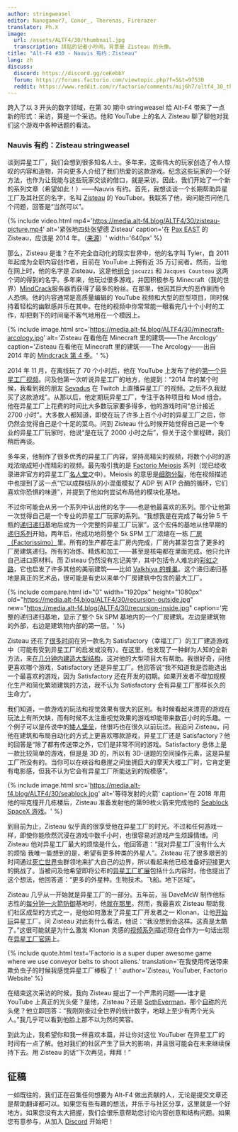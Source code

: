 ```yaml
---
author: stringweasel
editor: Nanogamer7, Conor_, Therenas, Firerazer
translator: Ph.X
image:
  url: /assets/ALTF4/30/thumbnail.jpg
  transcription: 拼贴的记者小吵闹，背景是 Zisteau 的头像。
title: "Alt-F4 #30 - Nauvis 有约：Zisteau"
lang: zh
discuss:
  discord: https://discord.gg/ceKebbY
  forum: https://forums.factorio.com/viewtopic.php?f=5&t=97530
  reddit: https://www.reddit.com/r/factorio/comments/mij6h7/altf4_30_the_nauvian_perspective_zisteau/ 
---
```


跨入了以 3 开头的数字领域，在第 30 期中 stringweasel 给 Alt-F4 带来了一点新的形式：采访，算是一个采访。他和 YouTube 上的名人 Zisteau 聊了聊他对我们这个游戏中各种话题的看法。

### Nauvis 有约：Zisteau <author>stringweasel</author>

谈到异星工厂，我们会想到很多知名人士。多年来，这些伟大的玩家创造了令人惊叹的内容和造物，并向更多人介绍了我们热爱的这款游戏。纪念这些玩家的一个好方法，也作为让我能与这些玩家交谈的借口，就是采访。因此，我们开始了一个新的系列文章（希望如此！）——Nauvis 有约。首先，我想谈谈一个长期帮助异星工厂及其社区的名字，名叫 [Zisteau](https://www.youtube.com/user/Zisteau) 的 YouTuber。我联系了他，询问能否问他几个问题，回答是“当然可以”。

{% include video.html mp4='https://media.alt-f4.blog/ALTF4/30/zisteau-picture.mp4' alt='紧张地四处张望德 Zisteau' caption='在 <a href="http://mindcrack.altervista.org/wiki/Penny_Arcade_Expo#Attendees_3">Pax EAST</a> 的 Zisteau，应该是 2014 年。（<a href="https://www.youtube.com/watch?v=LxuyLxLFn5k">来源</a>）' width='640px' %}

那么，Zisteau 是谁？在不完全自动化的现实世界中，他的名字叫 Tyler，自 2011 年起成为全职内容创作者，目前在 YouTube 上拥有近 35 万订阅者。然而，当他在网上时，他的名字是 Zisteau，这是他[组合](http://mindcrack.altervista.org/wiki/Zisteau) `jacuzzi` 和 `Jacques Cousteau` 这两个词的得到的名字。多年来，他玩过很多游戏，并因积极参与 Minecraft（我的世界）[MindCrack](http://mindcrack.altervista.org/wiki/Mindcrack)服务器而获得了最多的粉丝。在那里，他因其巨大的恶作剧而令人恐惧。他的内容通常是高质量编辑的 YouTube 视频和大型的巨型项目，同时保持着轻松的幽默感并乐在其中。在他的视频中你常常能一眼看完几十个小时的工作，却把剩下的时间毫不客气地用在一个模因上。

{% include image.html src='https://media.alt-f4.blog/ALTF4/30/minecraft-arcology.jpg' alt='Zisteau 在看他在 Minecraft 里的建筑——The Arcology' caption='Zisteau 在看他在 Minecraft 里的建筑——The Arcology——出自 2014 年的 <a href="https://youtu.be/ZspHTWWFtRQ">Mindcrack 第 4 季</a>。' %}

2014 年 11 月，在离线玩了 70 个小时后，他在 YouTube 上发布了他的[第一个异星工厂视频](https://youtu.be/aGnifxzUVcg)。问及他第一次听说异星工厂的地方，他提到：“2014 年的某个时候，我看到我的朋友 [Sevadus](http://www.twitch.tv/sevadus) 在 Twitch 上直播异星工厂的视频。之后不久我就买了这款游戏”。从那以后，他定期玩异星工厂，专注于各种项目和 Mod 组合。他在异星工厂上花费的时间比大多数玩家要多得多，他的游戏时间“总计接近 2700 小时”。大多数人都知道，即使在玩了许多上百个小时的异星工厂之后，你仍然会觉得自己是个十足的菜鸟。问到 Zisteau 什么时候开始觉得自己是一个专业的异星工厂玩家时，他说“是在玩了 2000 小时之后”，但关于这个里程碑，我们稍后再谈。

多年来，他制作了很多优秀的异星工厂内容，坚持高精尖的视频，将数个小时的游戏浓缩成短小而精彩的视频。最先吸引我的是 [Factorio Meiosis](https://www.youtube.com/playlist?list=PLVPJ1jbg0CaFzYF6jJyUIJYXYpCE4UIr3) 系列（现已经收录进非官方的异星工厂[名人堂](https://mods.factorio.com/mod/HallOfFame)之中）。Meiosis 的意思是[细胞分裂](https://zh.wikipedia.org/wiki/%E5%87%8F%E6%95%B0%E5%88%86%E8%A3%82)，他在视频描述中也提到了这一点“它以成群结队的小混蛋模拟了 ADP 到 ATP 合酶的循环，它们喜欢你恐惧的味道”，并提到了他如何尝试布局他的模块化基地。

不过你可能会从另一个系列中认出他的名字——也是他最喜欢的系列。那个让他第一次觉得自己是一个专业的异星工厂玩家的系列。“我想我是在完成了每分钟 5 千瓶的[递归递归](https://www.youtube.com/playlist?list=PLVPJ1jbg0CaEmsyyTMXc6k9UAvJEHMITh)基地后成为一个完整的异星工厂玩家”。这个宏伟的基地从他早期的[递归系列](https://www.youtube.com/playlist?list=PLVPJ1jbg0CaFcabUTWbxjYppVK9c4FA8a)开始，两年后，他成功地将整个 5k SPM 工厂浓缩在一栋 [厂房（Factorissimo）](https://mods.factorio.com/mod/Factorissimo2)里。所有的生产都在主厂房内完成，厂房内甚至包含了更多的厂房建筑递归。所有的冶炼、精炼和加工——甚至是核电都在里面完成。他只允许自己进口原材料。而 Zisteau 仍然没有忘记美学，其中包括令人难忘的[彩虹之路](https://youtu.be/-WhDtg-6_b4?t=96)，它也启发了许多其他的美丽建筑——比如 [Valkhiya 的蜂巢](https://youtu.be/hWOZiN1kaAc)。这个递归递归基地是真正的艺术品，很可能是有史以来单个厂房建筑中包含的最大工厂。

{% include compare.html id="0" width="1920px" height="1080px" old="https://media.alt-f4.blog/ALTF4/30/recursion-outside.jpg" new="https://media.alt-f4.blog/ALTF4/30/recursion-inside.jpg" caption='完整的递归递归基地，显示了整个 5k SPM 基地内的一个厂房建筑。左边是建筑物的外部，右边是建筑物内部的第一层。' %}

Zisteau 还花了[很多时间](https://www.youtube.com/playlist?list=PLVPJ1jbg0CaE8bz7-qtoLfRcG7QlUwT-L)在另一款名为 Satisfactory（幸福工厂）的工厂建造游戏中（可能有受到异星工厂的启发或没有）。在这里，他发现了一种鲜为人知的全新方法，来[在几分钟内建造大型结构](https://youtu.be/T6F0IQqNQmU)，这对他的大型项目大有帮助。我很好奇，问他更喜欢哪个游戏，Satisfactory 还是异星工厂。他回答说“我不知道我是否能选出一个最喜欢的游戏，因为 Satisfactory 还在开发的初期。如果开发者不增加规模化生产和简化繁琐建筑的方法，我不认为 Satisfactory 会有异星工厂那样长久的生命力”。

我们知道，一款游戏的玩法和视觉效果有很大的区别。有时候看起来漂亮的游戏在玩法上有所欠缺，而有时候不太注重视觉效果的游戏却能带来数百小时的乐趣。一个例子可以是传说中的[矮人堡垒](http://www.bay12games.com/dwarves/)，他很巧也在很久以前玩过。我追问 Zisteau，问他在建筑和布局自动化的方式上更喜欢哪款游戏，异星工厂还是 Satisfactory？他的回答是“除了都有传送带之外，它们是非常不同的游戏。Satisfactory 总体上是一款比较简单的游戏，但是是 3D 的，所以有 3D-谜题的空间操作元素，这是异星工厂所没有的。当你可以在峡谷和悬崖之间坐拥巨大的摩天大楼工厂时，它肯定更有电影感，但我不认为它会有异星工厂所能达到的规模感”。

{% include image.html src='https://media.alt-f4.blog/ALTF4/30/seablock.jpg' alt='等待发射的火箭' caption='在 2018 年用他的坦克撞开几栋楼后，Zisteau 准备发射他的第99枚火箭来完成他的 <a href="https://www.youtube.com/playlist?list=PLVPJ1jbg0CaGW9Z7ZmBkaD4gvVjnkyXQA">Seablock SpaceX 游戏</a>。' %}

到目前为止，Zisteau 似乎真的很享受他在异星工厂的时光。不过和任何游戏一样，即使你能欣然沉浸在游戏中数千小时，也很容易对游戏产生烦躁情绪。问 Zisteau 他对异星工厂最大的烦恼是什么，他回答道：“我对异星工厂没有什么大的烦恼 我唯一能想到的是，希望有更多种类的外星人”。Zisteau 花了很多艰苦的时间通过[死亡世界](https://youtu.be/Z2C1pOMY5og?t=96)虫群领地来扩大自己的边界，所以看起来他已经准备好迎接更大的挑战了。当被问及他希望即将公布的[异星工厂扩展](https://factorio.com/blog/post/fff-365)包括什么内容时，他也提出了这个想法，他回答道：“更多的外星种。生物技术。飞船。地下区域”。

Zisteau 几乎从一开始就是异星工厂的一部分。五年前，当 DaveMcW 制作他标志性的[每分钟一火箭防御](https://alt-f4.blog/zh/ALTF4-13/)基地时，他[就在那里](https://www.reddit.com/r/factorio/comments/3biwcf/one_minute_rocket_defense/csmk0he?utm_source=share&utm_medium=web2x&context=3)。然而，我最喜欢 Zisteau 帮助我们社区成型的方式之一，是他如何激发了异星工厂开发者之一 Klonan，让他[开始玩](https://factorio.com/blog/post/fff-300)异星工厂。问 Zisteau 对此有什么看法，他说：“我没想到会这样。这真是太酷了。”这很可能就是为什么激发 Klonan 灵感的[视频系列](https://youtu.be/aGnifxzUVcg)描述现在会作为一句话出现在[异星工厂官网](https://www.factorio.com/)上。

{% include quote.html text='Factorio is a super duper awesome game where we use conveyor belts to shoot aliens.' translation='在我使用传送带来欺负虫子的时候我感觉异星工厂棒极了！' author='Zisteau, YouTuber, Factorio Website' %}

在结束这次采访的时候，我向 Zisteau 提出了一个严肃的问题——谁才是 YouTube 上真正的光头佬？是他，Zisteau？还是 [SethEverman](https://youtu.be/xCY9B8POq3A)，那个[自称](https://www.youtube.com/watch?v=DyDfgMOUjCI&lc=Ugyb0OkJoZemhn5BD194AaABAg&ab_channel=BillieEilishVEVO)的光头佬？他立即回答：“我刚刚查过全世界的统计数字，地球上至少有两个光头人。”我几乎可以看到他脸上那不以为然的笑容。

到此为止，我希望你和我一样喜欢本篇，并让你对这位 YouTuber 在异星工厂的时间有一点了解。他对我们的社区产生了巨大的影响，并且很可能会在未来继续保持下去。用 Zisteau 的话“下次再见，拜拜！”

## 征稿

一如既往的，我们正在召集任何想要为 Alt-F4 做出贡献的人，无论是提交文章还是帮助翻译都可以。如果您有些有趣的想法，并乐于与社区分享，这里就是一个好地方。如果您没有太大把握，我们会很乐意帮助您讨论内容创意和结构问题。如果您有意参与，从加入 [Discord](https://discord.gg/nxnCFkb) 开始吧！
